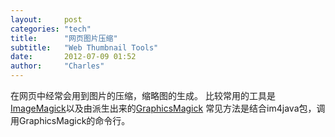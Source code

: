 ```yaml
---
layout:     post
categories: "tech"
title:      "网页图片压缩"
subtitle:   "Web Thumbnail Tools"
date:       2012-07-09 01:52
author:     "Charles"
---
```

在网页中经常会用到图片的压缩，缩略图的生成。
比较常用的工具是[ImageMagick](http://www.imagemagick.org)以及由派生出来的[GraphicsMagick](http://www.graphicsmagick.org/)
常见方法是结合im4java包，调用GraphicsMagick的命令行。